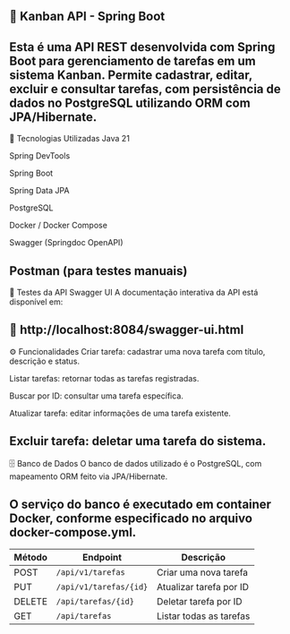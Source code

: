 📝 Kanban API - Spring Boot
---
Esta é uma API REST desenvolvida com Spring Boot para gerenciamento de tarefas em um sistema Kanban. Permite cadastrar, editar, excluir e consultar tarefas, com persistência de dados no PostgreSQL utilizando ORM com JPA/Hibernate.
---

🚀 Tecnologias Utilizadas
Java 21

Spring DevTools

Spring Boot

Spring Data JPA

PostgreSQL

Docker / Docker Compose

Swagger (Springdoc OpenAPI)

Postman (para testes manuais)
---
🧪 Testes da API
Swagger UI
A documentação interativa da API está disponível em:

📍 http://localhost:8084/swagger-ui.html
---
⚙️ Funcionalidades
Criar tarefa: cadastrar uma nova tarefa com título, descrição e status.

Listar tarefas: retornar todas as tarefas registradas.

Buscar por ID: consultar uma tarefa específica.

Atualizar tarefa: editar informações de uma tarefa existente.

Excluir tarefa: deletar uma tarefa do sistema.
---
🗄️ Banco de Dados
O banco de dados utilizado é o PostgreSQL, com mapeamento ORM feito via JPA/Hibernate.

O serviço do banco é executado em container Docker, conforme especificado no arquivo docker-compose.yml.
---
| Método | Endpoint               | Descrição               |
| ------ | ---------------------- | ----------------------- |
| POST   | `/api/v1/tarefas`      | Criar uma nova tarefa   |
| PUT    | `/api/v1/tarefas/{id}` | Atualizar tarefa por ID |
| DELETE | `/api/tarefas/{id}`    | Deletar tarefa por ID   |
| GET    | `/api/tarefas`         | Listar todas as tarefas |

